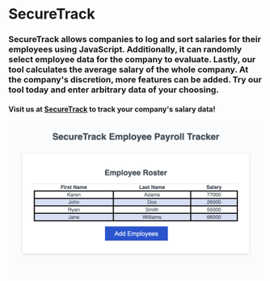 <h1> SecureTrack </h1>
<h3> SecureTrack allows companies to log and sort salaries for their employees using JavaScript. Additionally, it can randomly select employee data for the company to evaluate. Lastly, our tool calculates the average salary of the whole company. At the company's discretion, more features can be added. Try our tool today and enter arbitrary data of your choosing.  
</h3>

<h4> Visit us at <a href="https://scurvyirv.github.io/securetrack/">SecureTrack</a> to track your company's salary data! </h4>

![alt text](assets/images/SecureTrackSS.png)